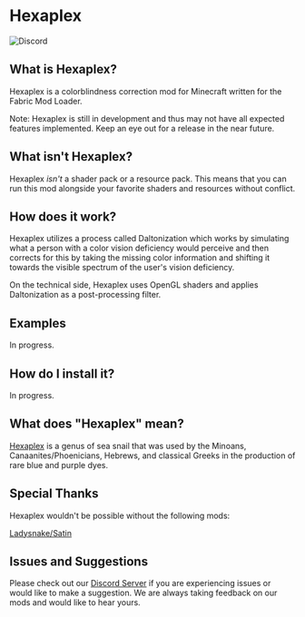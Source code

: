 # Hexaplex

![Discord](https://img.shields.io/discord/719662192601071747?color=7289DA&label=Discord&labelColor=2C2F33&logo=Discord&link=https://discord.gg/efCMR7U)

## What is Hexaplex?

Hexaplex is a colorblindness correction mod for Minecraft written for the Fabric Mod Loader.

Note: Hexaplex is still in development and thus may not have all expected features implemented. Keep an eye out for 
a release in the near future.

## What isn't Hexaplex?

Hexaplex *isn't* a shader pack or a resource pack. This means that you can run this mod alongside your favorite 
shaders and resources without conflict.

## How does it work?

Hexaplex utilizes a process called Daltonization which works by simulating what a person with a color vision 
deficiency would perceive and then corrects for this by taking the missing color information and shifting it towards 
the visible spectrum of the user's vision deficiency.

On the technical side, Hexaplex uses OpenGL shaders and applies Daltonization as a post-processing filter.

## Examples

In progress.

## How do I install it?

In progress.

## What does "Hexaplex" mean?

[Hexaplex](https://en.wikipedia.org/wiki/Hexaplex) is a genus of sea snail that was used by the Minoans, 
Canaanites/Phoenicians, Hebrews, and classical Greeks in the production of rare blue and purple dyes.

## Special Thanks

Hexaplex wouldn't be possible without the following mods:

[Ladysnake/Satin](https://github.com/Ladysnake/Satin)

## Issues and Suggestions

Please check out our [Discord Server](https://discord.gg/efCMR7U) if you are experiencing issues or would like to 
make a suggestion. We are always taking feedback on our mods and would like to hear yours.

